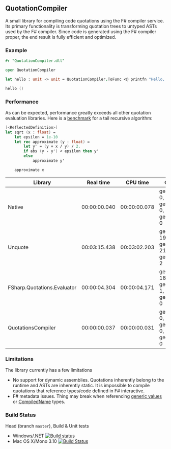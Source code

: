 ## QuotationCompiler

A small library for compiling code quotations using the F# compiler service.
Its primary functionality is transforming quotation trees to untyped ASTs used by the F# compiler.
Since code is generated using the F# compiler proper, the end result is fully efficient and optimized.

### Example

```fsharp
#r "QuotationCompiler.dll"

open QuotationCompiler

let hello : unit -> unit = QuotationCompiler.ToFunc <@ printfn "Hello, world!" @>

hello ()
```

### Performance

As can be expected, performance greatly exceeds all other quotation evaluation libraries.
Here is a [benchmark](https://github.com/eiriktsarpalis/QuotationsCompiler/blob/master/tests/QuotationCompiler.Tests/perf.fsx) for a tail recursive algorithm:
```fsharp
[<ReflectedDefinition>]
let sqrt (x : float) =
    let epsilon = 1e-10
    let rec approximate (y : float) =
        let y' = (y + x / y) / 2.
        if abs (y - y') < epsilon then y'
        else
            approximate y'

    approximate x
```
| Library                     | Real time    | CPU time     | GC                             |
|-----------------------------|--------------|--------------|--------------------------------|
| Native                      | 00:00:00.040 | 00:00:00.078 | gen0: 0, gen1: 0, gen2: 0      |
| Unquote                     | 00:03:15.438 | 00:03:02.203 | gen0: 19197, gen1: 21, gen2: 2 |
| FSharp.Quotations.Evaluator | 00:00:04.304 | 00:00:04.171 | gen0: 180, gen1: 1, gen2: 0    |
| QuotationsCompiler          | 00:00:00.037 | 00:00:00.031 | gen0: 0, gen1: 0, gen2: 0      |

### Limitations

The library currently has a few limitations
* No support for dynamic assemblies. Quotations inherently belong to the runtime and ASTs are inherently static. It is impossible to compile quotations that reference types/code defined in F# interactive.
* F# metadata issues. Thing may break when referencing [generic values](https://visualfsharp.codeplex.com/workitem/178) or [CompiledName](https://visualfsharp.codeplex.com/workitem/177) types.

### Build Status

Head (branch `master`), Build & Unit tests

* Windows/.NET [![Build status](https://ci.appveyor.com/api/projects/status/3a84u9wrf9xt0aks/branch/master?svg=true)](https://ci.appveyor.com/project/nessos/quotationscompiler/branch/master)
* Mac OS X/Mono 3.10 [![Build Status](https://travis-ci.org/eiriktsarpalis/QuotationsCompiler.png?branch=master)](https://travis-ci.org/eiriktsarpalis/QuotationsCompiler/branches)
